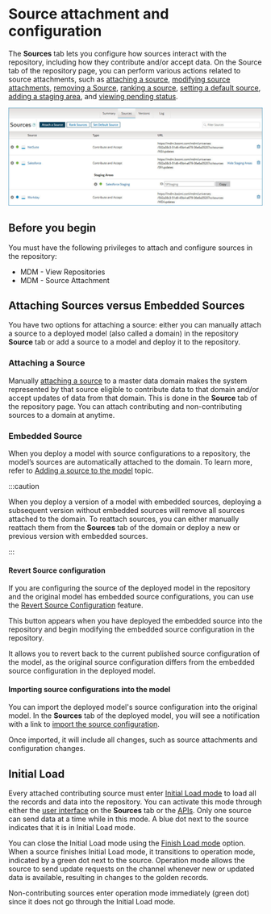 # Source attachment and configuration 

<head>
  <meta name="guidename" content="DataHub"/>
  <meta name="context" content="GUID-18243706-e83f-4ab8-a723-a64d1f09e4bb"/>
</head>

The **Sources** tab lets you configure how sources interact with the repository, including how they contribute and/or accept data. On the Source tab of the repository page, you can perform various actions related to source attachments, such as [attaching a source](../Deployment/t-mdm-Attaching_a_source_to_a_domain_4dc39589-d478-4d0b-a697-645453595f69.md), [modifying source attachments](../Modeling/t-mdm-Configuring_an_attached_source_2f17f57e-2797-44e9-ab6d-c176553fabbb.md), [removing a Source](../Modeling/hub-Removing_a_source_from_a_model_702b80b2-b20c-406d-8aa5-ab462763e259.md), [ranking a source](../Deployment/t-mdm-Configuring_source_rankings_for_a_domain_0e38f4b3-321a-44c7-b811-018f5ad13954.md), [setting a default source](../Modeling/hub-Setting_the_default_source_for_a_domain_792dcd2c-083f-4d3e-afbe-503ca3a8ac0b.md), [adding a staging area](../Stewardship/t-mdm-Adding_a_staging_area_for_a_source_a4e18da6-9b8d-4257-a28e-dc1725b587ae.md), and [viewing pending status](../Governance/t-mdm-Viewing_pending_channel_update_requests_for_a_domain_225c545e-5802-43e7-a19a-60f4c5c81c73.md).

![This example of the Sources tab for a repository shows that the selected domain has the attached sources NetSuite, Salesforce, and Workday.](../Images/Repositories/mdm-ps-domain-sources-tab_bc94514e-ba48-4706-ba7a-413544702e14.jpg)

## Before you begin

You must have the following privileges to attach and configure sources in the repository:

 - MDM - View Repositories 
 - MDM - Source Attachment 

## Attaching Sources versus Embedded Sources

You have two options for attaching a source: either you can manually attach a source to a deployed model (also called a domain) in the repository **Source** tab or add a source to a model and deploy it to the repository.

### Attaching a Source 

Manually [attaching a source](../Deployment/t-mdm-Attaching_a_source_to_a_domain_4dc39589-d478-4d0b-a697-645453595f69.md) to a master data domain makes the system represented by that source eligible to contribute data to that domain and/or accept updates of data from that domain. This is done in the **Source** tab of the repository page. You can attach contributing and non-contributing sources to a domain at anytime.

### Embedded Source

When you deploy a model with source configurations to a repository, the model’s sources are automatically attached to the domain. To learn more, refer to [Adding a source to the model](../Modeling/hub-Adding_a_source_to_a_model_e77a2437-3758-413a-bdbe-7911fb57e492.md) topic.

:::caution

When you deploy a version of a model with embedded sources, deploying a subsequent version without embedded sources will remove all sources attached to the domain. To reattach sources, you can either manually reattach them from the **Sources** tab of the domain or deploy a new or previous version with embedded sources.

:::

#### Revert Source configuration

If you are configuring the source of the deployed model in the repository and the original model has embedded source configurations, you can use the [Revert Source Configuration](../Deployment/hub-Reverting_a_source_configuration.md) feature.

This button appears when you have deployed the embedded source into the repository and begin modifying the embedded source configuration in the repository.

It allows you to revert back to the current published source configuration of the model, as the original source configuration differs from the embedded source configuration in the deployed model.

#### Importing source configurations into the model

You can import the deployed model's source configuration into the original model. In the **Sources** tab of the deployed model, you will see a notification with a link to [import the source configuration](../Modeling/hub-Adding_a_source_to_a_model_e77a2437-3758-413a-bdbe-7911fb57e492.md).

Once imported, it will include all changes, such as source attachments and configuration changes.

## Initial Load

Every attached contributing source must enter [Initial Load mode](../Deployment/t-mdm-Loading_data_from_a_source_8c5915de-5144-45a0-8d21-b798879e174a.md) to load all the records and data into the repository. You can activate this mode through either the [user interface](../Deployment/t-mdm-Loading_data_from_a_source_8c5915de-5144-45a0-8d21-b798879e174a.md) on the **Sources** tab or the [APIs](../REST%20APIs/hub-Enable_Initial_Load_Mode_5fc2de65-051a-40fb-9654-6ae22cb92a71.md). Only one source can send data at a time while in this mode. A blue dot next to the source indicates that it is in Initial Load mode.

You can close the Initial Load mode using the [Finish Load mode](../Deployment/t-mdm-Loading_data_from_a_source_8c5915de-5144-45a0-8d21-b798879e174a.md) option. When a source finishes Initial Load mode, it transitions to operation mode, indicated by a green dot next to the source. Operation mode allows the source to send update requests on the channel whenever new or updated data is available, resulting in changes to the golden records. 

Non-contributing sources enter operation mode immediately (green dot) since it does not go through the Initial Load mode.




